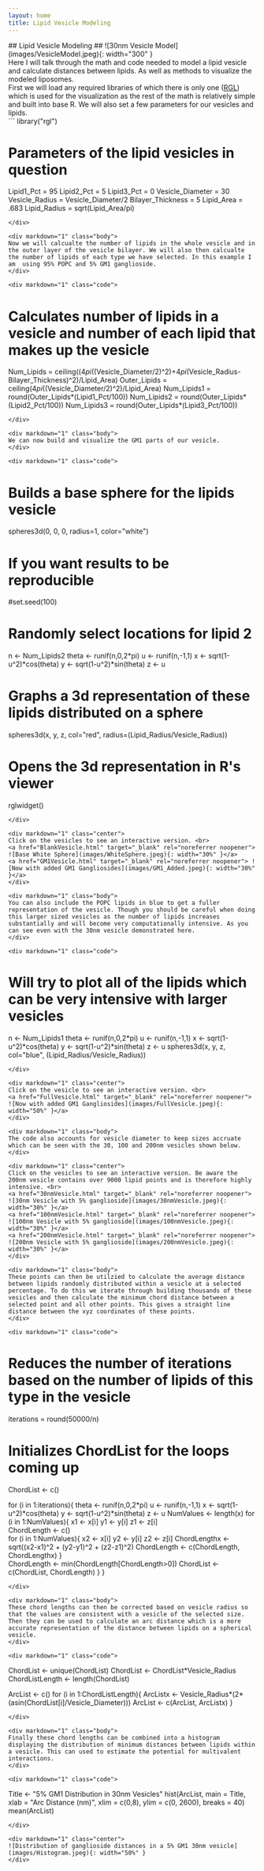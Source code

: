 ```yaml
---
layout: home
title: Lipid Vesicle Modeling
---
```


<div markdown="1" class="center">
## Lipid Vesicle Modeling ##
![30nm Vesicle Model](images/VesicleModel.jpeg){: width="300" }
</div>

<div markdown="1" class="body">
Here I will talk through the math and code needed to model a lipid vesicle and calculate distances between lipids. As well as methods to visualize the modeled liposomes.
</div>

<div markdown="1" class="body">
First we will load any required libraries of which there is only one (<a href="https://cran.r-project.org/web/packages/rgl/index.html" target="_blank" rel="noreferrer noopener">RGL</a>) which is used for the visualization as the rest of the math is relatively simple and built into base R. We will also set a few parameters for our vesicles and lipids.
</div>

<div markdown="1" class="code">
```
library("rgl")

# Parameters of the lipid vesicles in question
Lipid1_Pct = 95
Lipid2_Pct = 5
Lipid3_Pct = 0
Vesicle_Diameter = 30
Vesicle_Radius = Vesicle_Diameter/2
Bilayer_Thickness = 5
Lipid_Area = .683
Lipid_Radius = sqrt(Lipid_Area/pi)
```
</div>

<div markdown="1" class="body">
Now we will calcualte the number of lipids in the whole vesicle and in the outer layer of the vesicle bilayer. We will also then calcualte the number of lipids of each type we have selected. In this example I am  using 95% POPC and 5% GM1 ganglioside.
</div>

<div markdown="1" class="code">
```
# Calculates number of lipids in a vesicle and number of each lipid that makes up the vesicle
Num_Lipids = ceiling((4*pi*((Vesicle_Diameter/2)^2)+4*pi*(Vesicle_Radius-Bilayer_Thickness)^2)/Lipid_Area)
Outer_Lipids = ceiling(4*pi*((Vesicle_Diameter/2)^2)/Lipid_Area)
Num_Lipids1 = round(Outer_Lipids*(Lipid1_Pct/100))
Num_Lipids2 = round(Outer_Lipids*(Lipid2_Pct/100))
Num_Lipids3 = round(Outer_Lipids*(Lipid3_Pct/100))
```
</div>

<div markdown="1" class="body">
We can now build and visualize the GM1 parts of our vesicle. 
</div>

<div markdown="1" class="code">
```
# Builds a base sphere for the lipids vesicle
spheres3d(0, 0, 0, radius=1, color="white")

# If you want results to be reproducible
#set.seed(100)

# Randomly select locations for lipid 2
n <- Num_Lipids2
theta <- runif(n,0,2*pi)
u <- runif(n,-1,1)
x <- sqrt(1-u^2)*cos(theta)
y <- sqrt(1-u^2)*sin(theta)
z <- u
# Graphs a 3d representation of these lipids distributed on a sphere
spheres3d(x, y, z, col="red", radius=(Lipid_Radius/Vesicle_Radius))
# Opens the 3d representation in R's viewer 
rglwidget()
```
</div>

<div markdown="1" class="center">
Click on the vesicles to see an interactive version. <br>
<a href="BlankVesicle.html" target="_blank" rel="noreferrer noopener"> ![Base White Sphere](images/WhiteSphere.jpeg){: width="30%" }</a>
<a href="GM1Vesicle.html" target="_blank" rel="noreferrer noopener"> ![Now with added GM1 Gangliosides](images/GM1_Added.jpeg){: width="30%" }</a>
</div>

<div markdown="1" class="body">
You can also include the POPC lipids in blue to get a fuller representation of the vesicle. Though you should be careful when doing this larger sized vesicles as the number of lipids increases substantially and will become very computationally intensive. As you can see even with the 30nm vesicle demonstrated here. 
</div>

<div markdown="1" class="code">
```
# Will try to plot all of the lipids which can be very intensive with larger vesicles
n <- Num_Lipids1
theta <- runif(n,0,2*pi)
u <- runif(n,-1,1)
x <- sqrt(1-u^2)*cos(theta)
y <- sqrt(1-u^2)*sin(theta)
z <- u
spheres3d(x, y, z, col="blue", (Lipid_Radius/Vesicle_Radius))
```
</div>

<div markdown="1" class="center">
Click on the vesicle to see an interactive version. <br>
<a href="FullVesicle.html" target="_blank" rel="noreferrer noopener"> ![Now with added GM1 Gangliosides](images/FullVesicle.jpeg){: width="50%" }</a>
</div>

<div markdown="1" class="body">
The code also accounts for vesicle diameter to keep sizes accruate which can be seen with the 30, 100 and 200nm vesicles shown below.
</div>

<div markdown="1" class="center">
Click on the vesicles to see an interactive version. Be aware the 200nm vesicle contains over 9000 lipid points and is therefore highly intensive. <br>
<a href="30nmVesicle.html" target="_blank" rel="noreferrer noopener"> ![30nm Vesicle with 5% ganglioside](images/30nmVesicle.jpeg){: width="30%" }</a>
<a href="100nmVesicle.html" target="_blank" rel="noreferrer noopener"> ![100nm Vesicle with 5% ganglioside](images/100nmVesicle.jpeg){: width="30%" }</a>
<a href="200nmVesicle.html" target="_blank" rel="noreferrer noopener"> ![200nm Vesicle with 5% ganglioside](images/200nmVesicle.jpeg){: width="30%" }</a>
</div>

<div markdown="1" class="body">
These points can then be utilzied to calculate the average distance between lipids randomly distributed within a vesicle at a selected percentage. To do this we iterate through building thousands of these vesicles and then calculate the minimum chord distance between a selected point and all other points. This gives a straight line distance between the xyz coordinates of these points.
</div>

<div markdown="1" class="code">
```
# Reduces the number of iterations based on the number of lipids of this type in the vesicle
iterations = round(50000/n)
# Initializes ChordList for the loops coming up
ChordList <- c()

for (i in 1:iterations){
  theta <- runif(n,0,2*pi)
  u <- runif(n,-1,1)
  x <- sqrt(1-u^2)*cos(theta)
  y <- sqrt(1-u^2)*sin(theta)
  z <- u
  NumValues <- length(x)
  for (i in 1:NumValues){
    x1 <- x[i]
    y1 <- y[i]
    z1 <- z[i]   
    ChordLength <- c()   
    for (i in 1:NumValues){
      x2 <- x[i]
      y2 <- y[i]
      z2 <- z[i]
      ChordLengthx <- sqrt((x2-x1)^2 + (y2-y1)^2 + (z2-z1)^2)
      ChordLength <- c(ChordLength, ChordLengthx)
    }  
    ChordLength <- min(ChordLength[ChordLength>0])
    ChordList <- c(ChordList, ChordLength)
  }
}
```
</div>

<div markdown="1" class="body">
These chord lengths can then be corrected based on vesicle radius so that the values are consistent with a vesicle of the selected size. Then they can be used to calculate an arc distance which is a more accurate representation of the distance between lipids on a spherical vesicle.
</div>

<div markdown="1" class="code">
```
ChordList <- unique(ChordList)
ChordList <- ChordList*Vesicle_Radius
ChordListLength <- length(ChordList)

ArcList <- c()
for (i in 1:ChordListLength){
  ArcListx <- Vesicle_Radius*(2*(asin(ChordList[i]/Vesicle_Diameter)))
  ArcList <- c(ArcList, ArcListx)
}
```
</div>

<div markdown="1" class="body">
Finally these chord lengths can be combined into a histogram displaying the distribution of minimum distances between lipids within a vesicle. This can used to estimate the potential for multivalent interactions.
</div>

<div markdown="1" class="code">
```
Title <- "5% GM1 Distribution in 30nm Vesicles"
hist(ArcList, main = Title, xlab = "Arc Distance (nm)", xlim = c(0,8), ylim = c(0, 2600), breaks = 40)
mean(ArcList)
```
</div>

<div markdown="1" class="center">
![Distribution of ganglioside distances in a 5% GM1 30nm vesicle](images/Histogram.jpeg){: width="50%" }
</div>
